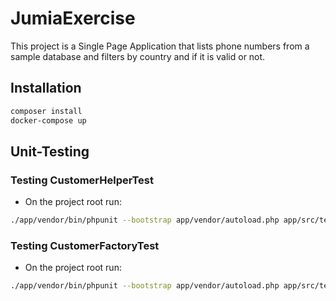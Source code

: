 # JumiaExercise
This project is a Single Page Application that lists phone numbers from a sample database and filters by country and if it is valid or not.

## Installation

```bash
composer install
docker-compose up
```



## Unit-Testing

### Testing CustomerHelperTest
- On the project root run:
```bash
./app/vendor/bin/phpunit --bootstrap app/vendor/autoload.php app/src/tests/helpers/CustomerHelperTest
```
### Testing CustomerFactoryTest
- On the project root run:
```bash
./app/vendor/bin/phpunit --bootstrap app/vendor/autoload.php app/src/tests/factories/CustomerFactoryTest
```
